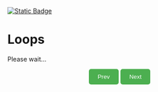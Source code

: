 [![Static Badge](https://img.shields.io/badge/Home-maker?labelColor=grey&color=grey)](https://baponkar.github.io/Learning-C)

# Loops

Please wait...

<div style="text-align: center;">
    <button type="button" onclick="window.location.href='https://baponkar.github.io/Learning-C//Conditional-Statements/Conditional-Statements';" style="background-color: #4CAF50; color: white; padding: 10px 20px; border: none; border-radius: 5px; cursor: pointer;">
       Prev
    </button>
     <button type="button" onclick="window.location.href='https://baponkar.github.io/Learning-C/Arrays/Arrays';" style="background-color: #4CAF50; color: white; padding: 10px 20px; border: none; border-radius: 5px; cursor: pointer;">
       Next
    </button>
</div>